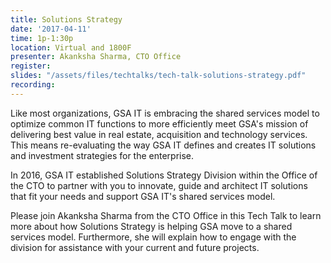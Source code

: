 ```yaml
---
title: Solutions Strategy
date: '2017-04-11'
time: 1p-1:30p
location: Virtual and 1800F
presenter: Akanksha Sharma, CTO Office
register:
slides: "/assets/files/techtalks/tech-talk-solutions-strategy.pdf"
recording:
---
```


Like most organizations, GSA IT is embracing the shared services model to optimize common IT functions to more efficiently meet GSA's mission of delivering best value in real estate, acquisition and technology services. This means re-evaluating the way GSA IT defines and creates IT solutions and investment strategies for the enterprise.

In 2016, GSA IT established Solutions Strategy Division within the Office of the CTO to partner with you to innovate, guide and architect IT solutions that fit your needs and support GSA IT's shared services model.

Please join Akanksha Sharma from the CTO Office in this Tech Talk to learn more about how Solutions Strategy is helping GSA move to a shared services model.  Furthermore, she will explain how to engage with the division for assistance with your current and future projects.
